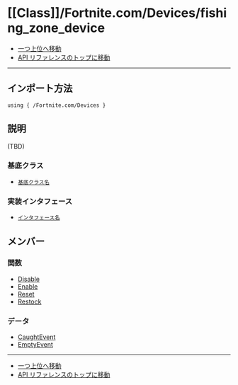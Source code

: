 # [[Class]]/Fortnite.com/Devices/fishing_zone_device

- [一つ上位へ移動](../main.md)
- [API リファレンスのトップに移動](../../../main.md)

---

## インポート方法

```verse
using { /Fortnite.com/Devices }
```

## 説明

(TBD)

### 基底クラス

- [`基底クラス名`]()

### 実装インタフェース

- [`インタフェース名`]()

## メンバー

### 関数

- [Disable](./F_Disable/main.md)
- [Enable](./F_Enable/main.md)
- [Reset](./F_Reset/main.md)
- [Restock](./F_Restock/main.md)

### データ

- [CaughtEvent](./D_CaughtEvent/main.md)
- [EmptyEvent](./D_EmptyEvent/main.md)

---

- [一つ上位へ移動](../main.md)
- [API リファレンスのトップに移動](../../../main.md)
